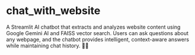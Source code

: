 # chat_with_website
A Streamlit AI chatbot that extracts and analyzes website content using Google Gemini AI and FAISS vector search. Users can ask questions about any webpage, and the chatbot provides intelligent, context-aware answers while maintaining chat history. 🚀🌐

